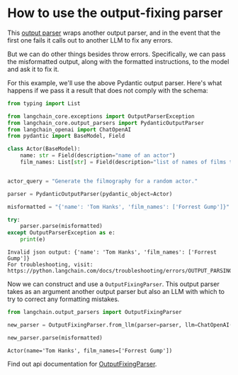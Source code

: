 # How to use the output-fixing parser

This [output parser](/oss/concepts/output_parsers/) wraps another output parser, and in the event that the first one fails it calls out to another LLM to fix any errors.

But we can do other things besides throw errors. Specifically, we can pass the misformatted output, along with the formatted instructions, to the model and ask it to fix it.

For this example, we'll use the above Pydantic output parser. Here's what happens if we pass it a result that does not comply with the schema:


```python
from typing import List

from langchain_core.exceptions import OutputParserException
from langchain_core.output_parsers import PydanticOutputParser
from langchain_openai import ChatOpenAI
from pydantic import BaseModel, Field
```


```python
class Actor(BaseModel):
    name: str = Field(description="name of an actor")
    film_names: List[str] = Field(description="list of names of films they starred in")


actor_query = "Generate the filmography for a random actor."

parser = PydanticOutputParser(pydantic_object=Actor)
```


```python
misformatted = "{'name': 'Tom Hanks', 'film_names': ['Forrest Gump']}"
```


```python
try:
    parser.parse(misformatted)
except OutputParserException as e:
    print(e)
```
```output
Invalid json output: {'name': 'Tom Hanks', 'film_names': ['Forrest Gump']}
For troubleshooting, visit: https://python.langchain.com/docs/troubleshooting/errors/OUTPUT_PARSING_FAILURE
```
Now we can construct and use a `OutputFixingParser`. This output parser takes as an argument another output parser but also an LLM with which to try to correct any formatting mistakes.


```python
from langchain.output_parsers import OutputFixingParser

new_parser = OutputFixingParser.from_llm(parser=parser, llm=ChatOpenAI())
```


```python
new_parser.parse(misformatted)
```



```output
Actor(name='Tom Hanks', film_names=['Forrest Gump'])
```


Find out api documentation for [OutputFixingParser](https://python.langchain.com/api_reference/langchain/output_parsers/langchain.output_parsers.fix.OutputFixingParser.html#langchain.output_parsers.fix.OutputFixingParser).


```python

```
